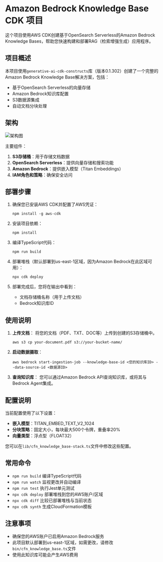 # Amazon Bedrock Knowledge Base CDK 项目

这个项目使用AWS CDK创建基于OpenSearch Serverless的Amazon Bedrock Knowledge Bases，帮助您快速构建和部署RAG（检索增强生成）应用程序。

## 项目概述

本项目使用`generative-ai-cdk-constructs`库（版本0.1.302）创建了一个完整的Amazon Bedrock Knowledge Base解决方案，包括：

- 基于OpenSearch Serverless的向量存储
- Amazon Bedrock知识库配置
- S3数据源集成
- 自动文档分块处理

## 架构

![架构图](https://d1.awsstatic.com/generative-ai/knowledge-base-architecture.png)

主要组件：

1. **S3存储桶**：用于存储文档数据
2. **OpenSearch Serverless**：提供向量存储和搜索功能
3. **Amazon Bedrock**：提供嵌入模型（Titan Embeddings）
4. **IAM角色和策略**：确保安全访问

## 部署步骤

1. 确保您已安装AWS CDK并配置了AWS凭证：
   ```
   npm install -g aws-cdk
   ```

2. 安装项目依赖：
   ```
   npm install
   ```

3. 编译TypeScript代码：
   ```
   npm run build
   ```

4. 部署堆栈（默认部署到us-east-1区域，因为Amazon Bedrock在此区域可用）：
   ```
   npx cdk deploy
   ```

5. 部署完成后，您将在输出中看到：
   - 文档存储桶名称（用于上传文档）
   - Bedrock知识库ID

## 使用说明

1. **上传文档**：
   将您的文档（PDF、TXT、DOC等）上传到创建的S3存储桶中。
   ```
   aws s3 cp your-document.pdf s3://your-bucket-name/
   ```

2. **启动数据摄取**：
   ```
   aws bedrock start-ingestion-job --knowledge-base-id <您的知识库ID> --data-source-id <数据源ID>
   ```

3. **查询知识库**：
   您可以通过Amazon Bedrock API查询知识库，或将其与Bedrock Agent集成。

## 配置说明

当前配置使用了以下设置：

- **嵌入模型**：TITAN_EMBED_TEXT_V2_1024
- **分块策略**：固定大小，每块最大500个令牌，重叠率20%
- **向量类型**：浮点型（FLOAT32）

您可以在`lib/cfn_knowledge_base-stack.ts`文件中修改这些配置。

## 常用命令

* `npm run build`   编译TypeScript代码
* `npm run watch`   监视更改并自动编译
* `npm run test`    执行Jest单元测试
* `npx cdk deploy`  部署堆栈到您的AWS账户/区域
* `npx cdk diff`    比较已部署堆栈与当前状态
* `npx cdk synth`   生成CloudFormation模板

## 注意事项

- 确保您的AWS账户已启用Amazon Bedrock服务
- 此项目默认部署到us-east-1区域，如需更改，请修改`bin/cfn_knowledge_base.ts`文件
- 使用此知识库可能会产生AWS费用
